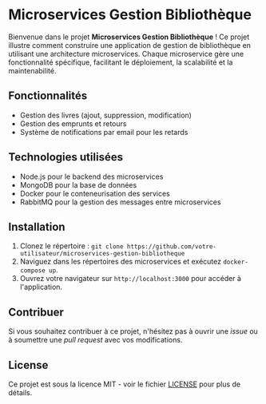 # Microservices Gestion Bibliothèque

Bienvenue dans le projet **Microservices Gestion Bibliothèque** ! Ce projet illustre comment construire une application de gestion de bibliothèque en utilisant une architecture microservices. Chaque microservice gère une fonctionnalité spécifique, facilitant le déploiement, la scalabilité et la maintenabilité.

## Fonctionnalités
- Gestion des livres (ajout, suppression, modification)
- Gestion des emprunts et retours
- Système de notifications par email pour les retards

## Technologies utilisées
- Node.js pour le backend des microservices
- MongoDB pour la base de données
- Docker pour le conteneurisation des services
- RabbitMQ pour la gestion des messages entre microservices

## Installation
1. Clonez le répertoire : `git clone https://github.com/votre-utilisateur/microservices-gestion-bibliotheque`
2. Naviguez dans les répertoires des microservices et exécutez `docker-compose up`.
3. Ouvrez votre navigateur sur `http://localhost:3000` pour accéder à l'application.

## Contribuer
Si vous souhaitez contribuer à ce projet, n'hésitez pas à ouvrir une *issue* ou à soumettre une *pull request* avec vos modifications.

## License
Ce projet est sous la licence MIT - voir le fichier [LICENSE](LICENSE) pour plus de détails.
